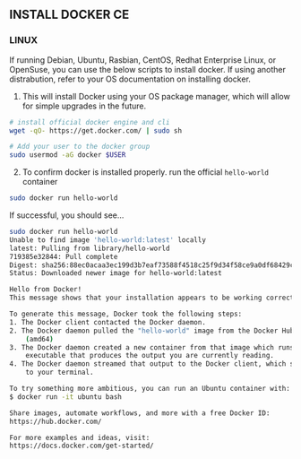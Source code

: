 <!-- ---
title: 'Install Docker Linux OS'
categories: [docker,it,install]
tags: [docker,devops,linux,deploy]
sidebar_label: 'Install Docker Linux OS'
sidebar_position: 3
--- -->

## INSTALL DOCKER CE

### LINUX

If running Debian, Ubuntu, Rasbian, CentOS, Redhat Enterprise Linux, or OpenSuse, you can use the below scripts to install docker. If using another distrabution, refer to your OS documentation on installing docker. 

1. This will install Docker using your OS package manager, which will allow for simple upgrades in the future. 
  ```bash
  # install official docker engine and cli
  wget -qO- https://get.docker.com/ | sudo sh

  # Add your user to the docker group
  sudo usermod -aG docker $USER
  ```

2. To confirm docker is installed properly. run the official `hello-world` container

  ```bash
  sudo docker run hello-world
  ```

  If successful, you should see...
  ```bash
  sudo docker run hello-world
  Unable to find image 'hello-world:latest' locally
  latest: Pulling from library/hello-world
  719385e32844: Pull complete
  Digest: sha256:88ec0acaa3ec199d3b7eaf73588f4518c25f9d34f58ce9a0df68429c5af48e8d
  Status: Downloaded newer image for hello-world:latest

  Hello from Docker!
  This message shows that your installation appears to be working correctly.

  To generate this message, Docker took the following steps:
  1. The Docker client contacted the Docker daemon.
  2. The Docker daemon pulled the "hello-world" image from the Docker Hub.
      (amd64)
  3. The Docker daemon created a new container from that image which runs the
      executable that produces the output you are currently reading.
  4. The Docker daemon streamed that output to the Docker client, which sent it
      to your terminal.

  To try something more ambitious, you can run an Ubuntu container with:
  $ docker run -it ubuntu bash

  Share images, automate workflows, and more with a free Docker ID:
  https://hub.docker.com/

  For more examples and ideas, visit:
  https://docs.docker.com/get-started/
  ```